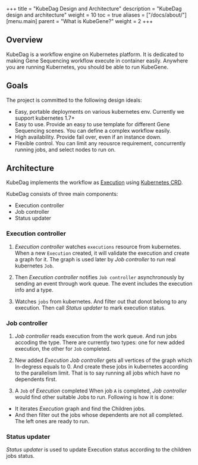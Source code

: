 +++
title = "KubeDag Design and Architecture"
description = "KubeDag design and architecture"
weight = 10
toc = true
aliases = ["/docs/about/"]
[menu.main]
  parent = "What is KubeGene?"
  weight = 2
+++

## Overview

KubeDag is a workflow engine on Kubernetes platform. It is dedicated to making Gene Sequencing workflow execute in container easily. Anywhere you are running Kubernetes, you should be able to run KubeGene.

## Goals

The project is committed to the following design ideals:
* Easy, portable deployments on various kubernetes env. Currently we support kubernetes 1.7+
* Easy to use. Provide an easy to use template for different Gene Sequencing scenes. You can define a complex workflow easily.
* High availability. Provide fail over, even if an instance down.
* Flexible control. You can limit any reousrce requirement, concurrently running jobs, and select nodes to run on.


## Architecture

KubeDag implements the workflow as [Execution](/docs/about/execution) using [Kubernetes CRD](/docs/concepts/extend-kubernetes/api-extension/custom-resources/#customresourcedefinitions).

KubeDag consists of three main components:
* Execution controller
* Job controller
* Status updater

### Execution controller

1. *Execution controller* watches `executions` resource from kubernetes. When a new `Execution` created, it will validate the execution and create a graph for it. The graph is used later by *Job controller* to run real kubernetes `Job`.

1. Then *Execution controller* notifies `Job controller` asynchronously by sending an event through work queue. The event includes the execution info and a type.

1. Watches `jobs` from kubernetes. And filter out that donot belong to any execution. Then call *Status updater* to mark execution status.

### Job controller

1. *Job controller* reads execution from the work queue. And run jobs accoding the type. There are currently two types: one for new added execution, the other for `Job` completed.

1. New added *Execution*
*Job controller* gets all vertices of the graph which In-degress equals to 0. And create these jobs in kubernetes according to the parallelism limit. That is to say running all jobs which have no dependents first.

1. A `Job` of *Execution* completed
When job `A` is completed, *Job controller* would find other suitable Jobs to run. Following is how it is done:

* It iterates *Execution* graph and find the Children jobs.
* And then filter out the jobs whose dependents are not all completed. The left ones are ready to run.

### Status updater

*Status updater* is used to update Execution status according to the children jobs status.
